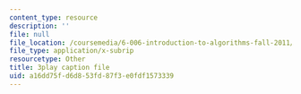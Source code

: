 ```yaml
---
content_type: resource
description: ''
file: null
file_location: /coursemedia/6-006-introduction-to-algorithms-fall-2011/a16dd75fd6d853fd87f3e0fdf1573339_FNeL18KsWPc.vtt
file_type: application/x-subrip
resourcetype: Other
title: 3play caption file
uid: a16dd75f-d6d8-53fd-87f3-e0fdf1573339
---
```

